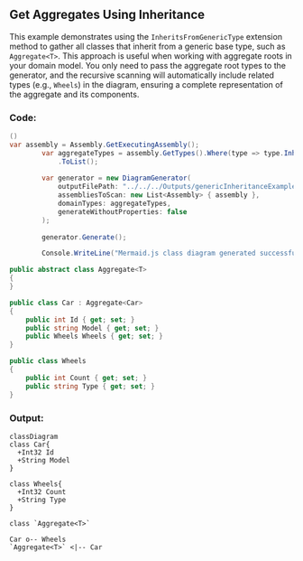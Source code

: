 ## Get Aggregates Using Inheritance
This example demonstrates using the `InheritsFromGenericType` extension method to gather all classes that inherit from a generic base type, such as `Aggregate<T>`.
This approach is useful when working with aggregate roots in your domain model.
You only need to pass the aggregate root types to the generator, and the recursive scanning will automatically include related types (e.g., `Wheels`) in the diagram, ensuring a complete representation of the aggregate and its components.

### Code:
```cs
()
var assembly = Assembly.GetExecutingAssembly();
        var aggregateTypes = assembly.GetTypes().Where(type => type.InheritsFromGenericType(typeof(Aggregate<>)))
            .ToList();
        
        var generator = new DiagramGenerator(
            outputFilePath: "../../../Outputs/genericInheritanceExample.md",
            assembliesToScan: new List<Assembly> { assembly },
            domainTypes: aggregateTypes,
            generateWithoutProperties: false
        );
            
        generator.Generate();

        Console.WriteLine("Mermaid.js class diagram generated successfully at genericInheritanceExample.md");

public abstract class Aggregate<T>
{
}

public class Car : Aggregate<Car>
{
    public int Id { get; set; }
    public string Model { get; set; }
    public Wheels Wheels { get; set; }
}

public class Wheels
{
    public int Count { get; set; }
    public string Type { get; set; }
}
```

### Output:
```mermaid
classDiagram
class Car{
  +Int32 Id
  +String Model
}

class Wheels{
  +Int32 Count
  +String Type
}

class `Aggregate<T>`

Car o-- Wheels
`Aggregate<T>` <|-- Car
```
